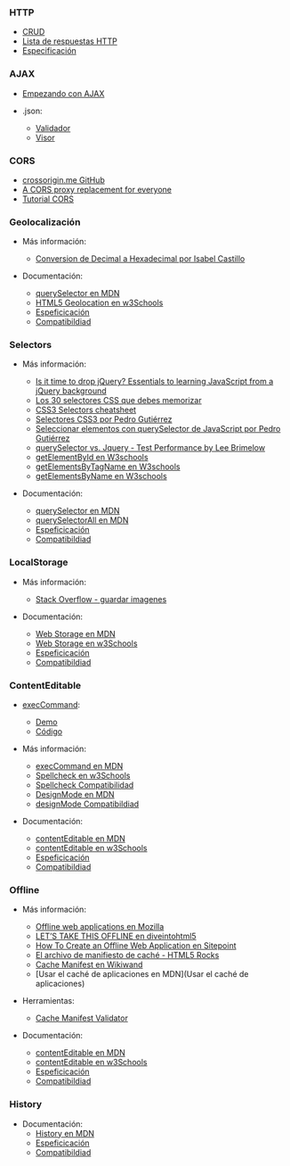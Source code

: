 ### HTTP

- [CRUD](https://www.wikiwand.com/es/CRUD)
- [Lista de respuestas HTTP](https://es.wikipedia.org/wiki/Anexo:C%C3%B3digos_de_estado_HTTP)
- [Especificación](https://tools.ietf.org/html/rfc2616#section-10)

### AJAX

- [Empezando con AJAX](https://developer.mozilla.org/en-US/docs/AJAX/Getting_Started)

- .json:
    - [Validador](https://jsonformatter.curiousconcept.com/)
    - [Visor](http://jsonviewer.stack.hu/)

### CORS

- [crossorigin.me GitHub](https://github.com/technoboy10/crossorigin.me)
- [A CORS proxy replacement for everyone](http://crossorigin.me/)
- [Tutorial CORS](http://www.html5rocks.com/en/tutorials/cors/)

 
### Geolocalización

- Más información:
    - [Conversion de Decimal a Hexadecimal por Isabel Castillo](http://isabelcastillo.com/convert-latitude-longitude-decimal-degrees) 

- Documentación:
    - [querySelector en MDN](https://developer.mozilla.org/en-US/docs/Web/API/Geolocation)
    - [HTML5 Geolocation en w3Schools](http://www.w3schools.com/html/html5_geolocation.asp)
    - [Espeficicación](http://dev.w3.org/geo/api/spec-source.html)
    - [Compatibildiad](http://caniuse.com/#feat=geolocation)

### Selectors

- Más información:
    - [Is it time to drop jQuery? Essentials to learning JavaScript from a jQuery background](http://toddmotto.com/is-it-time-to-drop-jquery-essentials-to-learning-javascript-from-a-jquery-background/) 
    - [Los 30 selectores CSS que debes memorizar](http://code.tutsplus.com/es/tutorials/the-30-css-selectors-you-must-memorize--net-16048)
    - [CSS3 Selectors cheatsheet](http://www.cheetyr.com/css-selectors)
    - [Selectores CSS3 por Pedro Gutiérrez](http://xitrus.es/blog/61/Selectores_de_CSS3)
    - [Seleccionar elementos con querySelector de JavaScript por Pedro Gutiérrez](http://xitrus.es/blog/112/Seleccionar_elementos_con_querySelector_de_JavaScript)
    - [querySelector vs. Jquery - Test Performance by Lee Brimelow](https://jsperf.com/jquery-vs-document-queryselector)
    - [getElementById en W3schools](http://www.w3schools.com/jsref/met_doc_getelementbyid.asp)
    - [getElementsByTagName en W3schools](http://www.w3schools.com/jsref/met_doc_getelementsbytagname.asp)
    - [getElementsByName en  W3schools](http://www.w3schools.com/jsref/met_doc_getelementsbyname.asp)

- Documentación:
    - [querySelector en MDN](https://developer.mozilla.org/en-US/docs/Web/API/Element/querySelector)
    - [querySelectorAll en MDN](https://developer.mozilla.org/en-US/docs/Web/API/Element/querySelectorAll)
    - [Espeficicación](http://www.w3.org/TR/selectors-api/)
    - [Compatibildiad](http://caniuse.com/#feat=queryselector)


### LocalStorage

- Más información:
    - [Stack Overflow - guardar imagenes](http://stackoverflow.com/questions/19183180/how-to-save-an-image-to-localstorage-and-display-it-on-the-next-page) 

- Documentación:
    - [Web Storage en MDN](https://developer.mozilla.org/en-US/docs/Web/API/Web_Storage_API)
    - [Web Storage en w3Schools](http://www.w3schools.com/html/html5_webstorage.asp)
    - [Espeficicación](http://www.w3.org/TR/webstorage/#storage)
    - [Compatibildiad](http://caniuse.com/#search=localstorage)


### ContentEditable

- [execCommand](https://developer.mozilla.org/es/docs/Web/API/Document/execCommand):
    - [Demo](http://www-archive.mozilla.org/editor/midasdemo/)
    - [Código](https://developer.mozilla.org/en-US/docs/Rich-Text_Editing_in_Mozilla)

- Más información:
    - [execCommand en MDN](https://developer.mozilla.org/es/docs/Web/API/Document/execCommand)
    - [Spellcheck en w3Schools](http://www.w3schools.com/tags/att_global_spellcheck.asp)
    - [Spellcheck Compatibilidad](http://caniuse.com/#search=spellcheck)
    - [DesignMode en MDN](https://developer.mozilla.org/es/docs/Web/API/Document/designMode)  
    - [designMode Compatibildiad](http://caniuse.com/#search=designMode)

- Documentación:
    - [contentEditable en MDN](https://developer.mozilla.org/en-US/docs/Web/Guide/HTML/Content_Editable)
    - [contentEditable en w3Schools](http://www.w3schools.com/jsref/prop_html_contenteditable.asp)
    - [Espeficicación](https://html.spec.whatwg.org/multipage/interaction.html#contenteditable)
    - [Compatibildiad](http://caniuse.com/#search=contentEditable)


### Offline

- Más información:
    - [Offline web applications en Mozilla](https://hacks.mozilla.org/2010/01/offline-web-applications/)
    - [LET’S TAKE THIS OFFLINE en diveintohtml5](http://diveintohtml5.info/offline.html)
    - [How To Create an Offline Web Application en Sitepoint](http://www.sitepoint.com/offline-web-application-tutorial/)
    - [El archivo de manifiesto de caché - HTML5 Rocks](http://www.html5rocks.com/es/tutorials/appcache/beginner/)
    - [Cache Manifest en Wikiwand](https://www.wikiwand.com/en/Cache_manifest_in_HTML5)
    - [Usar el caché de aplicaciones en MDN](Usar el caché de aplicaciones)

- Herramientas:
    - [Cache Manifest Validator](http://manifest-validator.com/)

- Documentación:
    - [contentEditable en MDN](https://developer.mozilla.org/en-US/docs/Web/Guide/HTML/Content_Editable)
    - [contentEditable en w3Schools](http://www.w3schools.com/jsref/prop_html_contenteditable.asp)
    - [Espeficicación](https://html.spec.whatwg.org/multipage/browsers.html#offline)
    - [Compatibildiad](http://caniuse.com/#search=offline)


### History

- Documentación:
    - [History en MDN](https://developer.mozilla.org/es/docs/Web/API/History)
    - [Espeficicación](https://html.spec.whatwg.org/multipage/browsers.html#dom-history-pushstate)
    - [Compatibildiad](http://caniuse.com/#search=history%20management)
